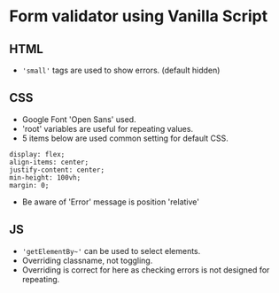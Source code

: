 # Form validator using Vanilla Script

## HTML

- `'small'` tags are used to show errors. (default hidden)

## CSS

- Google Font 'Open Sans' used.
- 'root' variables are useful for repeating values.
- 5 items below are used common setting for default CSS.

```
display: flex;
align-items: center;
justify-content: center;
min-height: 100vh;
margin: 0;
```

- Be aware of 'Error' message is position 'relative'

## JS

- `'getElementBy~'` can be used to select elements.
- Overriding classname, not toggling.
- Overriding is correct for here as checking errors is not designed for repeating.

